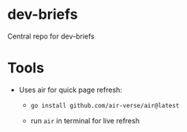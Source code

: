# dev-briefs
Central repo for dev-briefs

# Tools

- Uses air for quick page refresh:
    - ```bash
      go install github.com/air-verse/air@latest
      ```
    - run `air` in terminal for live refresh